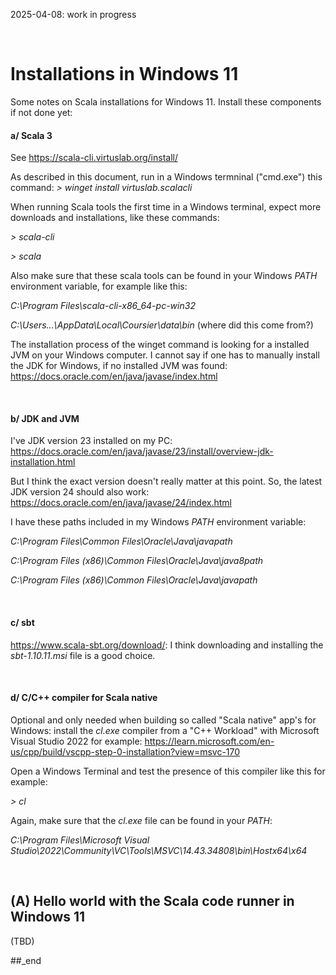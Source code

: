 2025-04-08: work in progress

<br/>

# Installations in Windows 11

Some notes on Scala installations for Windows 11. Install these components if not done yet:

#### a/ Scala 3

See https://scala-cli.virtuslab.org/install/

As described in this document, run in a Windows termninal ("cmd.exe") this command: _> winget install virtuslab.scalacli_

When running Scala tools the first time in a Windows terminal, expect more downloads and installations, like these commands:

_\> scala-cli_
 
_\> scala <name of a Scala source code file>_

Also make sure that these scala tools can be found in your Windows _PATH_ environment variable, for example like this:

_C:\Program Files\scala-cli-x86_64-pc-win32_

_C:\Users\...\AppData\Local\Coursier\data\bin_  (where did this come from?)

The installation process of the winget command is looking for a installed JVM on your Windows computer. I cannot say if one has to manually install the JDK for Windows, if no installed JVM was found: https://docs.oracle.com/en/java/javase/index.html

<br/>

#### b/ JDK and JVM

I've JDK version 23 installed on my PC: https://docs.oracle.com/en/java/javase/23/install/overview-jdk-installation.html

But I think the exact version doesn't really matter at this point. So, the latest JDK version 24 should also work: https://docs.oracle.com/en/java/javase/24/index.html

I have these paths included in my Windows _PATH_ environment variable:

_C:\Program Files\Common Files\Oracle\Java\javapath_

_C:\Program Files (x86)\Common Files\Oracle\Java\java8path_

_C:\Program Files (x86)\Common Files\Oracle\Java\javapath_

<br/>

#### c/ sbt

https://www.scala-sbt.org/download/: I think downloading and installing the _sbt-1.10.11.msi_ file is a good choice.

<br/>

#### d/ C/C++ compiler for Scala native

Optional and only needed when building so called "Scala native" app's for Windows: install the _cl.exe_ compiler from a "C++ Workload" with Microsoft Visual Studio 2022 for example: https://learn.microsoft.com/en-us/cpp/build/vscpp-step-0-installation?view=msvc-170

Open a Windows Terminal and test the presence of this compiler like this for example:

_\> cl_

Again, make sure that the _cl.exe_ file can be found in your _PATH_:

_C:\Program Files\Microsoft Visual Studio\2022\Community\VC\Tools\MSVC\14.43.34808\bin\Hostx64\x64_

<br/>

## (A) Hello world with the Scala code runner in Windows 11


(TBD)


##_end
